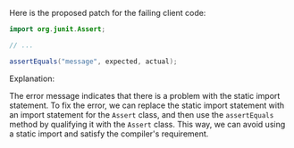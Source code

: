 Here is the proposed patch for the failing client code:

```java
import org.junit.Assert;

// ...

assertEquals("message", expected, actual);
```

Explanation:

The error message indicates that there is a problem with the static import statement. To fix the error, we can replace the static import statement with an import statement for the `Assert` class, and then use the `assertEquals` method by qualifying it with the `Assert` class. This way, we can avoid using a static import and satisfy the compiler's requirement.